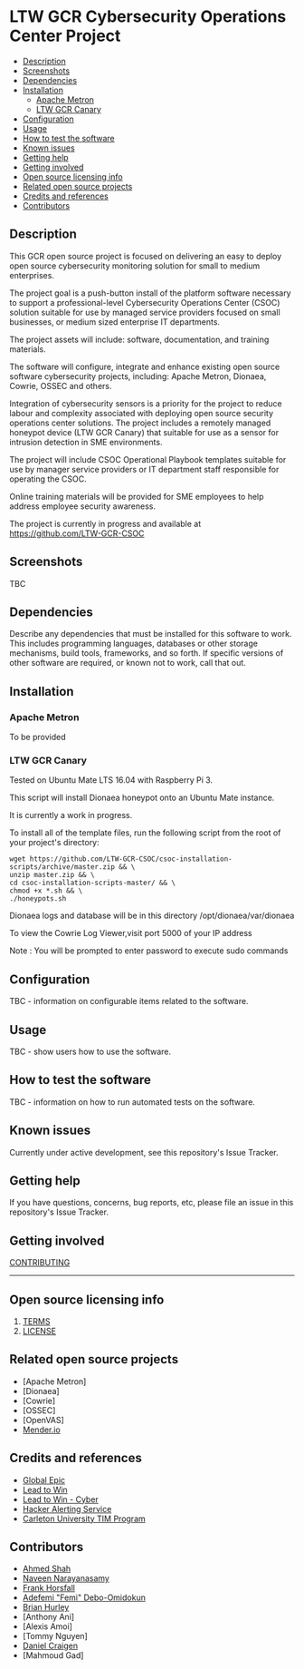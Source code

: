 # LTW GCR Cybersecurity Operations Center Project

  * [Description](#description)
  * [Screenshots](#screenshots)
  * [Dependencies](#dependencies)
  * [Installation](#installation)
    + [Apache Metron](#apache-metron)
    + [LTW GCR Canary](#ltw-gcr-canary)
  * [Configuration](#configuration)
  * [Usage](#usage)
  * [How to test the software](#how-to-test-the-software)
  * [Known issues](#known-issues)
  * [Getting help](#getting-help)
  * [Getting involved](#getting-involved)
  * [Open source licensing info](#open-source-licensing-info)
  * [Related open source projects](#related-open-source-projects)
  * [Credits and references](#credits-and-references)
  * [Contributors](#contributors)

## Description 

This GCR open source project is focused on delivering an easy to deploy open source cybersecurity monitoring solution for small to medium enterprises.  

The project goal is a push-button install of the platform software necessary to support a professional-level Cybersecurity Operations Center (CSOC) solution suitable for use by managed service providers focused on small businesses, or medium sized enterprise IT departments.

The project assets will include: software, documentation, and training materials.

The software will configure, integrate and enhance existing open source software cybersecurity projects, including: Apache Metron, Dionaea, Cowrie, OSSEC and others.   

Integration of cybersecurity sensors is a priority for the project to reduce labour and complexity associated with deploying open source security operations center solutions.  The project includes a remotely managed honeypot device (LTW GCR Canary) that suitable for use as a sensor for intrusion detection in SME environments.
 
The project will include CSOC Operational Playbook templates suitable for use by manager service providers or IT department staff responsible for operating the CSOC.  

Online training materials will be provided for SME employees to help address employee security awareness. 

The project is currently in progress and available at https://github.com/LTW-GCR-CSOC

## Screenshots  

TBC


## Dependencies

Describe any dependencies that must be installed for this software to work.
This includes programming languages, databases or other storage mechanisms, build tools, frameworks, and so forth.
If specific versions of other software are required, or known not to work, call that out.

## Installation

### Apache Metron 

To be provided

### LTW GCR Canary 

Tested on Ubuntu Mate LTS 16.04 with Raspberry Pi 3.

This script will install Dionaea honeypot onto an Ubuntu Mate instance.

It is currently a work in progress.

To install all of the template files, run the following script from the root of your project's directory:

```
wget https://github.com/LTW-GCR-CSOC/csoc-installation-scripts/archive/master.zip && \
unzip master.zip && \
cd csoc-installation-scripts-master/ && \
chmod +x *.sh && \
./honeypots.sh
```
Dionaea logs and database will be in this directory /opt/dionaea/var/dionaea
      
To view the Cowrie Log Viewer,visit port 5000 of your IP address

Note : You will be prompted to enter password to execute sudo commands

## Configuration

TBC - information on configurable items related to the software.

## Usage

TBC - show users how to use the software.

## How to test the software

TBC - information on how to run automated tests on the software.

## Known issues

Currently under active development, see this repository's Issue Tracker.

## Getting help

If you have questions, concerns, bug reports, etc, please file an issue in this repository's Issue Tracker.

## Getting involved

[CONTRIBUTING](CONTRIBUTING.md)

----

## Open source licensing info
1. [TERMS](TERMS.md)
2. [LICENSE](LICENSE)

## Related open source projects
 * [Apache Metron]
 * [Dionaea]
 * [Cowrie]
 * [OSSEC]
 * [OpenVAS]
 * [Mender.io](http://mender.io)

## Credits and references
 * [Global Epic](http://globalepic.org)
 * [Lead to Win](http://leadtowin.ca)
 * [Lead to Win - Cyber](http://lce.ltw-global.com)
 * [Hacker Alerting Service](http://globalcybersecurityresource.com)
 * [Carleton University TIM Program](http://http://timprogram.ca/)


## Contributors
 * [Ahmed Shah](mailto:ahmed.shah@carleton.ca)
 * [Naveen Narayanasamy](mailto:naveennarayanasamy@cmail.carleton.ca) 
 * [Frank Horsfall](mailto:frankhorsfall@cunet.carleton.ca) 
 * [Adefemi "Femi" Debo-Omidokun](mailto:omobagrp@gmail.com)
 * [Brian Hurley](mailto:brian@nbyen.com)
 * [Anthony Ani]
 * [Alexis Amoi]
 * [Tommy Nguyen]
 * [Daniel Craigen](mailto:danielcraigen@cunet.carleton.ca)
 * [Mahmoud Gad]


